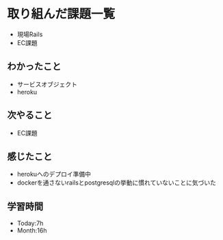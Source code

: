 # 取り組んだ課題一覧
- 現場Rails
- EC課題
## わかったこと
- サービスオブジェクト
- heroku
## 次やること
- EC課題
## 感じたこと
- herokuへのデプロイ準備中
- dockerを通さないrailsとpostgresqlの挙動に慣れていないことに気づいた
## 学習時間
- Today:7h
- Month:16h
